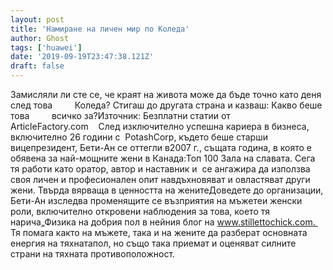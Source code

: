 ```yaml
---
layout: post
title: 'Намиране на личен мир по Коледа'
author: Ghost
tags: ['huawei']
date: '2019-09-19T23:47:38.121Z'
draft: false
---
```


Замисляли ли сте се, че краят на живота може да бъде точно като деня след това         Коледа? Стигаш до другата страна и казваш: Какво беше това         всичко за?Източник: Безплатни статии от ArticleFactory.com    След изключително успешна кариера в бизнеса, включително 26 години с  PotashCorp, където беше старши вицепрезидент, Бети-Ан се оттегли в2007 г., същата година, в която е обявена за най-мощните жени в Канада:Топ 100 Зала на славата. Сега тя работи като оратор, автор и наставник и  се ангажира да използва своя личен и професионален опит навдъхновяват и овластяват други жени. Твърда вярваща в ценността на женитеДоведете до организации, Бети-Ан изследва променящите се възприятия на мъжетеи женски роли, включително откровени наблюдения за това, което тя нарича„Физика на добрия пол в нейния блог на www.stillettochick.com.  Тя помага както на мъжете, така и на жените да разберат основната енергия на тяхнатапол, но също така приемат и оценяват силните страни на тяхната противоположност.
